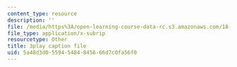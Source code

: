 ```yaml
---
content_type: resource
description: ''
file: /media/https%3A/open-learning-course-data-rc.s3.amazonaws.com/18-03sc-differential-equations-fall-2011/5a48d3d055945484845666d7c0fa56f0_v4YcejwdQC0.vtt
file_type: application/x-subrip
resourcetype: Other
title: 3play caption file
uid: 5a48d3d0-5594-5484-8456-66d7c0fa56f0
---
```

